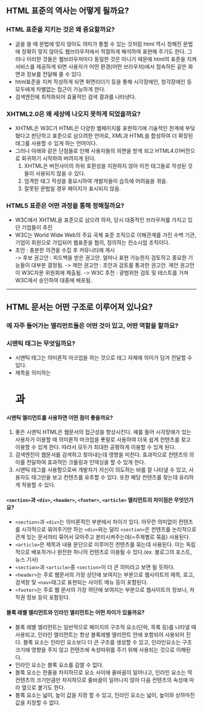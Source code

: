 ## HTML 표준의 역사는 어떻게 될까요?
### HTML 표준을 지키는 것은 왜 중요할까요?
* 글을 쓸 때 문법에 맞지 않아도 의미가 통할 수 있는 것처럼 html 역시 정해진 문법에 정확히 맞지 않아도 웹브라우저에서 적절하게 해석하여 표현해 주기도 한다. 그러나 이러한 것들은 웹브라우저마다 동일한 것은 아니기 때문에 html의 표준을 지켜 서비스를 제공하게 되면 사용자가 어떤 환경(어떤 브라우저)에서 접속하든 같은 화면과 정보를 전달해 줄 수 있다. 
* html표준을 지켜 작성하게 되면 화면리더기 등을 통해 시각장애인, 청각장애인 등 모두에게 차별없는 접근이 가능하게 한다.
* 검색엔진에 최적화되어 효율적인 검색 결과를 나타낸다.

### XHTML2.0은 왜 세상에 나오지 못하게 되었을까요?
* XHTML은 W3C가 HTML은 다양한 웹페이지를 표현하기에 기술적인 한계에 부딪혔다고 판단하고 표준으로 삼으려한 언어로, XML과 HTML을 합성하여 더 확장된 태그를 사용할 수 있게 하는 언어이다. 
* 그러나 아래와 같은 단점들로 인해 사용자들의 외면을 받게 되고 HTML4.01버전으로 회귀하기 시작하여 버려지게 된다.
    1. XHTML은 버전사이의 하위 호환성을 지원하지 않아 이전 태그들로 작성된 것들이 사용되지 않을 수 있다.
    2. 엄격한 태그 작성을 중요시하여 개발자들이 습득에 어려움을 겪음.
    3. 잘못된 문법일 경우 페이지가 표시되지 않음.

### HTML5 표준은 어떤 과정을 통해 정해질까요?
* W3C에서 XHTML을 표준으로 삼으려 하자, 당시 대중적인 브라우저를 가지고 있던 기업들이 추진
* W3C는 World Wide Web의 주요 국제 표준 조직으로 이해관계를 가진 수백 기관, 기업이 회원으로 가입되어 웹표준을 협의, 정의하는 컨소시엄 조직이다.
* 초안 : 충분한 의견을 수집 후 커뮤니티에 게시  
-> 후보 권고안 : 피드백을 받은 권고안. 얼마나 표현 가능한지 검토하고 중요한 기능들이 대부분 결정됨.
-> 제안 권고안 : 초안과 검토를 통과한 권고안. 제안 권고안이 W3C자문 위원회에 제출됨.
-> W3C 추천 : 광범위한 검토 및 테스트를 거쳐 W3C에서 승인하여 대중에 배포됨.
   
***

## HTML 문서는 어떤 구조로 이루어져 있나요?
### <head>에 자주 들어가는 엘리먼트들은 어떤 것이 있고, 어떤 역할을 할까요?

### 시맨틱 태그는 무엇일까요?
* 시맨틱 태그는 의미론적 마크업을 하는 것으로 태그 자체에 의미가 담겨 전달할 수 있다.
* 제목을 의미하는 <h1>과 

#### 시맨틱 엘리먼트를 사용하면 어떤 점이 좋을까요?
1. 좋은 시맨틱 HTML은 웹문서의 접근성을 향상시킨다. 예를 들어 시각장애가 있는 사용자가 이용할 때 의미론적 마크업을 푯말로 사용하여 더욱 쉽게 컨텐츠를 찾고 이용할 수 있게 한다. 따라서 모두가 최대한 공평하게 이용할 수 있게 된다.
2. 검색엔진이 웹문서를 검색하고 찾아내는데 영향을 미친다. 효과적으로 컨텐츠의 의미를 전달하여 효과적인 크롤링과 인덱싱을 할 수 있게 한다. 
3. 시맨틱 태그를 사용함으로써 개발자가 자신이 의도하는 바를 잘 나타낼 수 있고, 사용자도 태그만을 보고 컨텐츠를 유추할 수 있다. 또한 해당 컨텐츠를 찾는데 유리하게 작용할 수 있다.

#### `<section>`과 `<div>`, `<header>`, `<footer>`, `<article>` 엘리먼트의 차이점은 무엇인가요?
* `<section>`과 `<div>`는 의미론적인 부분에서 차이가 있다. 아무런 의미없이 컨텐츠를 시각적으로 묶어주기만 하는 `<div>`와는 달리 `<section>`은 컨텐츠를 논리적으로 관계 있는 문서끼리 묶어서 모아주고 분리시켜주는데(=주제별로 묶음) 사용된다.
* `<article>`은 제목과 내용 문단으로 이루어진 컨텐츠를 묶는데 사용된다. 이는 독립적으로 배포하거나 완전한 하나의 컨텐츠로 이용될 수 있다.(ex. 블로그의 포스트, 뉴스 기사)
* `<section>`과 `<article>`중 `<section>`이 더 큰 의미라고 보면 될 듯하다.
* `<header>`는 주로 웹문서의 가장 상단에 보여지는 부분으로 웹사이트의 제목, 로고, 검색창 및 `<nav>`태그로 표현되는 사이트 메뉴 등이 포함된다.
* `<footer>`는 주로 웹 문서의 가장 하단에 보여지는 부분으로 웹사이트의 정보나, 저작권 정보 등이 포함된다.

#### 블록 레벨 엘리먼트와 인라인 엘리먼트는 어떤 차이가 있을까요?
* 블록 레벨 엘리먼트는 일반적으로 페이지의 구조적 요소(단락, 목록 등)를 나타낼 때 사용되고, 인라인 엘리먼트는 항상 블록레벨 엘리먼트 안에 포함되어 사용되어 진다. 블록 요소는 인라인 요소보다 더 큰 구조를 생성할 수 있고, 인라인요소는 구조 크기에 영향을 주지 않고 컨텐츠에 속성따위를 주기 위해 사용되는 것으로 이해된다.
* 인라인 요소는 블록 요소를 감쌀 수 없다.
* 블록 요소는 한줄을 차지하므로 요소 사이에 줄바꿈이 일어나고, 인라인 요소는 딱 컨텐츠의 크기만큼만 차지하므로 줄바꿈이 일어나지 않아 다음 컨텐츠의 속성에 따라 옆으로 붙기도 한다.
* 블록 요소는 넓이, 높이 값을 지정 할 수 있고, 인라인 요소는 넓이, 높이와 상하마진값을 지정할 수 없다.





